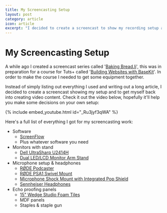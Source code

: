 ```yaml
---
title: My Screencasting Setup
layout: post
category: article
icon: article
excerpt: "I decided to create a screencast to show my recording setup and to get back into casual screencasting"
---
```


# My Screencasting Setup

A while ago I created a screencast series called '[Baking Bread.li](https://www.youtube.com/playlist?list=PLqG97mWmzNL7OFKjx0eXQpwpOaXFRM251)', this was in preparation for a course for Tuts+ called '[Building Websites with BaseKit](http://webdesign.tutsplus.com/courses/building-websites-with-basekit)'. In order to make the course I needed to get some equipment together.

Instead of simply listing out everything I used and writing out a long article, I decided to create a screencast showing my setup and to get myself back into creating video content. Check it out the video below, hopefully it'll help you make some decisions on your own setup:

{% include embed_youtube.html id="_Ru3jyf3qWA" %}

Here's a full list of everything I got for my screencasting work:

- Software
  - [ScreenFlow](http://telestream.net/screenflow/overview.htm)
  - Plus whatever software you need
- Monitors with stand
  - [Dell UltraSharp U2414H](http://www.amazon.co.uk/gp/product/B00H3JIGHA)
  - [Dual LED/LCD Monitor Arm Stand](http://www.amazon.co.uk/MDM12D-Monitor-Stand-Swivel-Rotate/dp/B0047GF0QW/ref=sr_1_11)
- Microphone setup & headphones
  - [RØDE Podcaster](http://www.amazon.co.uk/gp/product/B000JM46FY)
  - [RØDE PSA1 Swivel Mount](http://www.amazon.co.uk/gp/product/B001D7UYBO)
  - [Microphone Shock Mount with Integrated Pop Shield](http://www.amazon.co.uk/gp/product/B004DE1K5S)
  - [Sennheiser Headphones](http://www.amazon.co.uk/Sennheiser-Ergonomic-Closed-Back-Headphones-Compatibility/dp/B005N8W1Q0/ref=sr_1_52_m)
- Echo proofing panels
  - [15" Wedge Studio Foam Tiles](http://www.amazon.co.uk/gp/product/B000RW7U9U)
  - MDF panels
  - Staples & staple gun
